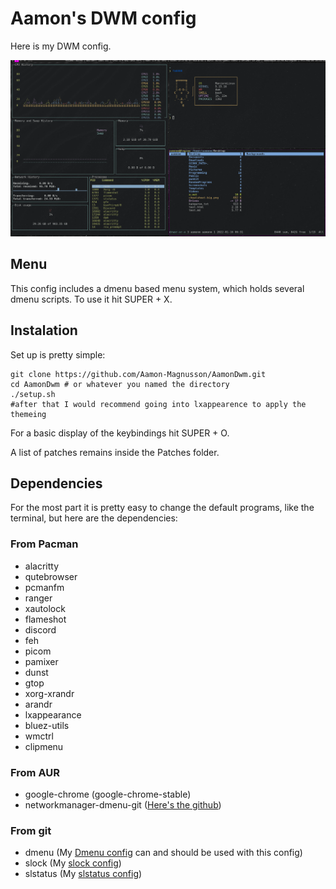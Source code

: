 # Aamon's DWM config

Here is my DWM config.

![Screen shot of config](GeneralView.png)

## Menu

This config includes a dmenu based menu system, which holds several dmenu scripts. To use it hit SUPER + X.

## Instalation

Set up is pretty simple:

```
git clone https://github.com/Aamon-Magnusson/AamonDwm.git
cd AamonDwm # or whatever you named the directory
./setup.sh
#after that I would recommend going into lxappearence to apply the themeing
```

For a basic display of the keybindings hit SUPER + O.

A list of patches remains inside the Patches folder.

## Dependencies

For the most part it is pretty easy to change the default programs, like the terminal, but here are the dependencies:

### From Pacman

- alacritty
- qutebrowser
- pcmanfm 
- ranger
- xautolock
- flameshot 
- discord
- feh
- picom
- pamixer
- dunst
- gtop
- xorg-xrandr
- arandr
- lxappearance
- bluez-utils
- wmctrl
- clipmenu

### From AUR

- google-chrome (google-chrome-stable)
- networkmanager-dmenu-git ([Here's the github](https://github.com/firecat53/networkmanager-dmenu))

### From git

- dmenu (My [Dmenu config](https://github.com/Aamon-Magnusson/AamonDmenu) can and should be used with this config)
- slock (My [slock config](https://github.com/Aamon-Magnusson/AamonSlock))
- slstatus (My [slstatus config](https://github.com/Aamon-Magnusson/AamonSlstatus))

